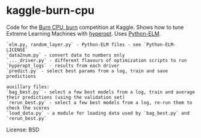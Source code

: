 kaggle-burn-cpu
===============

Code for the [Burn CPU, burn](http://inclass.kaggle.com/c/model-t4) competition at Kaggle. Shows how to tune Extreme Learning Machines with [hyperopt](https://github.com/hyperopt/hyperopt). Uses [Python-ELM](https://github.com/dclambert/Python-ELM).

	`elm.py, random_layer.py` - Python-ELM files - see `Python-ELM-LICENSE`
	`data2num.py` - convert data to numbers only
	`..._driver.py` - different flavours of optimization scripts to run
	`hyperopt_logs` - results from each driver
	`predict.py` - select best params from a log, train and save predictions
	
	auxillary files:
	`bag_best.py` - select a few best models from a log, train and average their predictions (using the validation set)
	`rerun_best.py` - select a few best models from a log, re-run them to check the scores
	`load_data.py` - a module for loading data used by `bag_best.py` and `rerun_best.py`
	
	
License: BSD
